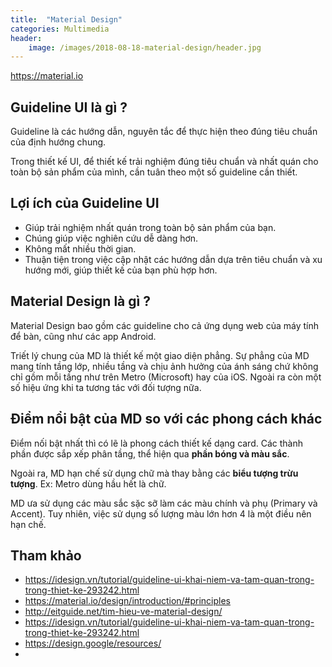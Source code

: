 ```yaml
---
title:  "Material Design"
categories: Multimedia
header:
    image: /images/2018-08-18-material-design/header.jpg
---
```


https://material.io

## Guideline UI là gì ?
Guideline là các hướng dẫn, nguyên tắc để thực hiện theo đúng tiêu chuẩn của định hướng chung.

Trong thiết kế UI, để thiết kế trải nghiệm đúng tiêu chuẩn và nhất quán cho toàn bộ sản phẩm của mình, cần tuân theo một số guideline cần thiết.

## Lợi ích của Guideline UI
- Giúp trải nghiệm nhất quán trong toàn bộ sản phẩm của bạn.
- Chúng giúp việc nghiên cứu dễ dàng hơn. 
- Không mất nhiều thời gian.
- Thuận tiện trong việc cập nhật các hướng dẫn dựa trên tiêu chuẩn và xu hướng mới, giúp thiết kế của bạn phù hợp hơn.


## Material Design là gì ?
Material Design bao gồm các guideline cho cả ứng dụng web của máy tính để bàn, cũng như các app Android.


Triết lý chung của MD là thiết kế một giao diện phẳng. Sự phẳng của MD mang tính tầng lớp, nhiều tầng và chịu ảnh hưởng của ánh sáng chứ không chỉ gồm mỗi tầng như trên Metro (Microsoft) hay của iOS.
Ngoài ra còn một số hiệu ứng khi ta tương tác với đối tượng nữa.

## Điểm nổi bật của MD so với các phong cách khác
Điểm nối bật nhất thì có lẽ là phong cách thiết kế dạng card. Các thành phần được sắp xếp phân tầng, thể hiện qua **phần bóng và màu sắc**.

Ngoài ra, MD hạn chế sử dụng chữ mà thay bằng các **biểu tượng trừu tượng**.
Ex: Metro dùng hầu hết là chữ.

MD ưa sử dụng các màu sắc sặc sỡ làm các màu chính và phụ (Primary và Accent). Tuy nhiên, việc sử dụng số lượng màu lớn hơn 4 là một điều nên hạn chế.

## Tham khảo
- https://idesign.vn/tutorial/guideline-ui-khai-niem-va-tam-quan-trong-trong-thiet-ke-293242.html
- https://material.io/design/introduction/#principles
- http://eitguide.net/tim-hieu-ve-material-design/
- https://idesign.vn/tutorial/guideline-ui-khai-niem-va-tam-quan-trong-trong-thiet-ke-293242.html
- https://design.google/resources/
- 